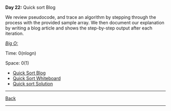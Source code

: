 **Day 22:** Quick sort Blog

We review pseudocode, and trace an algorithm by stepping through the process with the provided sample array. We then document our explanation by writing a blog article and shows the step-by-step output after each iteration.

<u>*Big O:*</u>

Time: 0(nlogn)

Space: 0(1)

- [Quick Sort Blog](./BLOG.md)
- [Quick Sort Whiteboard](../assets/quickSort/QuickSort.png)
- [Quick sort Solution](./quickSort.js)

---
[Back](../README.md)

---
